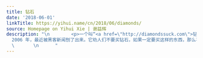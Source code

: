 ```yaml
---
title: 钻石
date: '2018-06-01'
linkTitle: https://yihui.name/cn/2018/06/diamonds/
source: Homepage on Yihui Xie | 谢益辉
description: "\n        <p>一个叫“<a href=\"http://diamondssuck.com\">钻石真特么扯淡</a>”的网站创建于
  2006 年，最近被黑客新闻刨了出来。它劝人们不要买钻石，如果一定要买这样的东西，那么不如买莫桑石。不买钻石的原因想必世人早已有所耳闻，但我们已经被如此深度洗脑，就算你知道：一、钻石的价格是被人为抬高的（稀缺感是人为制造出来的）；二、花这么大一笔钱买到的只是一颗亮晶晶的石头（将来也卖不出去、不具备投资的属性）；三、你买钻石的钱可能最终被暴力分子投入战争杀戮（血钻）；四、肉眼无法分别高档低档钻石的本质差别；你也一样还会呆头呆脑买钻戒。</p>\n\n<p>某种程度上我觉得钻石行业甚至比毒品行业还邪恶。钻石只不过是一种（迄今为止）合法的精神毒品，但普及面太广，导致世人浪费了多少钱财在这种亮晶晶的石头上？这些钱财对应的机会成本有多大、原本可以用来做多少更有意义的事情？</p>\n\n
  \       \n      "
---
```

